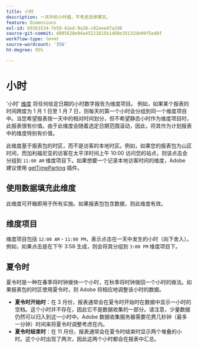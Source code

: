 ```yaml
---
title: 小时
description: 一天中的小时值，不考虑具体哪天。
feature: Dimensions
exl-id: b9361534-7e58-41ed-9a38-c02aeed7a2d8
source-git-commit: d095628e94a45221815b1d08e35132de09f5ed8f
workflow-type: tm+mt
source-wordcount: '356'
ht-degree: 95%

---
```


# 小时

&#39;小时&#39; [维度](overview.md) 将任何给定日期的小时数字报告为维度项目。 例如，如果某个报表的时间跨度为 1 月 1 日至 1 月 7 日，则每天的第一个小时会分组到同一个维度项目中。当您希望报表按一天中的相对时间划分，但不希望静态小时作为维度项目时，此报表很有价值。由于此维度会随着选定日期范围滚动，因此，将其作为计划报表中的维度特别有价值。

此维度基于报表包的时区，而不是访客的本地时区。例如，如果您的报表包为山区时间，而加利福尼亚的访客在太平洋时间上午 10:00 访问您的站点，则该点击会分组到 `11:00 AM` 维度项目下。如果想要一个记录本地访客时间的维度，Adobe 建议使用 [getTimeParting](/help/implement/vars/plugins/gettimeparting.md) 插件。

## 使用数据填充此维度

此维度可开箱即用于所有实施。如果报表包包含数据，则此维度有效。

## 维度项目

维度项目包括 `12:00 AM` - `11:00 PM`，表示点击在一天中发生的小时（向下舍入）。例如，如果点击是在下午 3:58 生成，则会将其分组到 `3:00 PM` 维度项目下。

## 夏令时

夏令时是一种在春季将时钟拨快一个小时，在秋季将时钟拨回一个小时的做法。如果报表包的时区使用夏令时，则 Adobe 将相应地调整该小时的数据。

* **夏令时开始时**：在 3 月份，报表通常会在夏令时开始时在数据中显示一小时的空档。这个小时并不存在，因此它不是数据收集的一部分。请注意，少量数据仍然可以归入到这一小时中。Adobe 数据收集服务器需要花费几秒钟（最多一分钟）时间来将夏令时调整考虑在内。
* **夏令时结束时**：在 11 月份，报表通常会在夏令时结束时显示两个堆叠的小时。这个小时出现了两次，因此这两个小时都会在报表中汇总。

